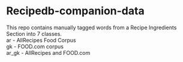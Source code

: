 # Recipedb-companion-data
This repo contains manually tagged words from a Recipe Ingredients Section into 7 classes. <br>
ar - AllRecipes Food Corpus <br>
gk - FOOD.com corpus <br>
ar_gk - AllRecipes and FOOD.com <br>
